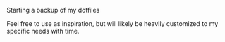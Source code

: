Starting a backup of my dotfiles

Feel free to use as inspiration, but will likely be heavily customized to my specific needs with time.
